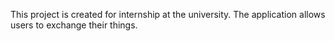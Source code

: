 This project is created for internship at the university. The application allows users to exchange their things.
